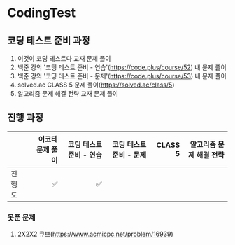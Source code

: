 # CodingTest
## 코딩 테스트 준비 과정
1. 이것이 코딩 테스트다 교재 문제 풀이
2. 백준 강의 '코딩 테스트 준비 - 연습'(https://code.plus/course/52) 내 문제 풀이
3. 백준 강의 '코딩 테스트 준비 - 문제'(https://code.plus/course/53) 내 문제 풀이
4. solved.ac CLASS 5 문제 풀이(https://solved.ac/class/5)
5. 알고리즘 문제 해결 전략 교재 문제 풀이


## 진행 과정
||이코테 문제 풀이|코딩 테스트 준비 - 연습|코딩 테스트 준비 - 문제|CLASS 5|알고리즘 문제 해결 전략|
|---|---:|---:|---:|---:|---:|
|진행도|✅|✅||||

### 못푼 문제
1. 2X2X2 큐브(https://www.acmicpc.net/problem/16939)
